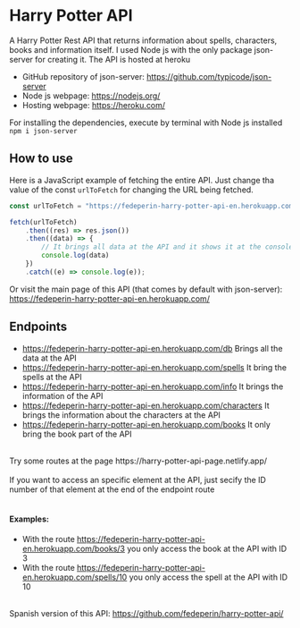 # Harry Potter API
A Harry Potter Rest API that returns information about spells, characters, books and information itself. I used Node js with the only package json-server for creating it. The API is hosted at heroku <br>

- GitHub repository of json-server: https://github.com/typicode/json-server <br>
- Node js webpage: https://nodejs.org/ <br>
- Hosting webpage: https://heroku.com/ <br>

For installing the dependencies, execute by terminal with Node js installed  ``npm i json-server``

## How to use
Here is a JavaScript example of fetching the entire API. Just change tha value of the const ``urlToFetch`` for changing the URL being fetched.<br>
```javascript
const urlToFetch = "https://fedeperin-harry-potter-api-en.herokuapp.com/db"

fetch(urlToFetch)
	.then((res) => res.json())
	.then((data) => {
		// It brings all data at the API and it shows it at the console
		console.log(data)
	})
	.catch((e) => console.log(e));
```
Or visit the main page of this API (that comes by default with json-server): https://fedeperin-harry-potter-api-en.herokuapp.com/

## Endpoints
- https://fedeperin-harry-potter-api-en.herokuapp.com/db Brings all the data at the API
- https://fedeperin-harry-potter-api-en.herokuapp.com/spells It bring the spells at the API
- https://fedeperin-harry-potter-api-en.herokuapp.com/info It brings the information of the API
- https://fedeperin-harry-potter-api-en.herokuapp.com/characters It brings the information about the characters at the API
- https://fedeperin-harry-potter-api-en.herokuapp.com/books It only bring the book part of the API <br>

<br>
Try some routes at the page https://harry-potter-api-page.netlify.app/ <br>
<br>
If you want to access an specific element at the API, just secify the ID number of that element at the end of the endpoint route <br><br>


#### Examples: 
* With the route https://fedeperin-harry-potter-api-en.herokuapp.com/books/3 you only access the book at the API with ID 3<br>
* With the route https://fedeperin-harry-potter-api-en.herokuapp.com/spells/10 you only access the spell at the API with ID 10 <br><br>

Spanish version of this API: https://github.com/fedeperin/harry-potter-api/
